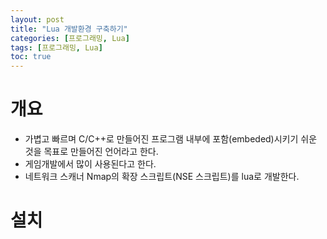 ```yaml
---
layout: post
title: "Lua 개발환경 구축하기"
categories: [프로그래밍, Lua]
tags: [프로그래밍, Lua]
toc: true
---
```


# 개요
- 가볍고 빠르며 C/C++로 만들어진 프로그램 내부에 포함(embeded)시키기 쉬운 것을 목표로 만들어진 언어라고 한다. 
- 게임개발에서 많이 사용된다고 한다. 
- 네트워크 스캐너 Nmap의 확장 스크립트(NSE 스크립트)를 lua로 개발한다. 

# 설치 

